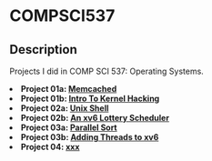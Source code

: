 # COMPSCI537

## Description
<p> Projects I did in COMP SCI 537: Operating Systems.
  <li> <b>Project 01a: <a href="https://pages.cs.wisc.edu/~remzi/Classes/537/Fall2022/Projects/p1a.html" target="blank">Memcached</a> </b> </li> 
  <li> <b>Project 01b: <a href="https://pages.cs.wisc.edu/~remzi/Classes/537/Fall2022/Projects/p1b.htmlr" target="blank">Intro To Kernel Hacking</a> </b> </li> 
  <li> <b>Project 02a: <a href="https://pages.cs.wisc.edu/~remzi/Classes/537/Fall2022/Projects/p2a.html" target="blank">Unix Shell</a> </b> </li>
  <li> <b>Project 02b: <a href="https://pages.cs.wisc.edu/~remzi/Classes/537/Fall2022/Projects/p2b.html" target="blank">An xv6 Lottery Scheduler</a> </b> </li> 
  <li> <b>Project 03a: <a href="https://pages.cs.wisc.edu/~remzi/Classes/537/Fall2022/Projects/p3a.html" target="blank">Parallel Sort</a> </b> </li>
  <li> <b>Project 03b: <a href="https://pages.cs.wisc.edu/~remzi/Classes/537/Fall2022/Projects/p3b.html" target="blank">Adding Threads to xv6</a> </b> </li>
  <li> <b>Project 04: <a href="https://pages.cs.wisc.edu/~remzi/Classes/537/Fall2022/Projects/p4.html" target="blank">xxx</a> </b> </li>
</p>

